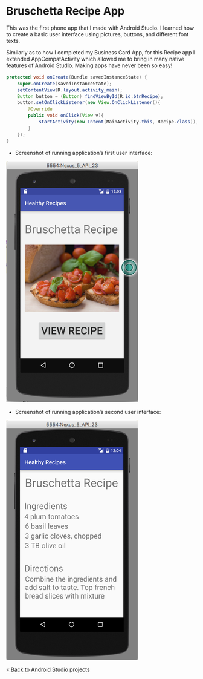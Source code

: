 # Bruschetta Recipe App

<!-- Bruschetta Recipe app BIO -->
This was the first phone app that I made with Android Studio. I learned how to create a basic user interface using pictures, buttons, and different font texts.

<!-- Code explanation -->
Similarly as to how I completed my Business Card App, for this Recipe app I extended AppCompatActivity which allowed me to bring in many native features of Android Studio. Making apps have never been so easy!

```java
protected void onCreate(Bundle savedInstanceState) {
    super.onCreate(savedInstanceState);
    setContentView(R.layout.activity_main);
    Button button = (Button) findViewById(R.id.btnRecipe);
    button.setOnClickListener(new View.OnClickListener(){
        @Override
        public void onClick(View v){
            startActivity(new Intent(MainActivity.this, Recipe.class));
        }
    });
}
```

* Screenshot of running application’s first user interface:

![First User interface Screenshot](img/user1.png)

* Screenshot of running application’s second user interface:

![Second User Interface Screenshot](img/user2.png)

<a href="https://github.com/lgc13/LucasCosta_portfolio/tree/master/android_studio/" class="previous">&laquo; Back to Android Studio projects</a>

